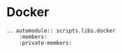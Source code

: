 # Docker    

```eval_rst
.. automodule:: scripts.libs.docker
    :members:
    :private-members:
```
